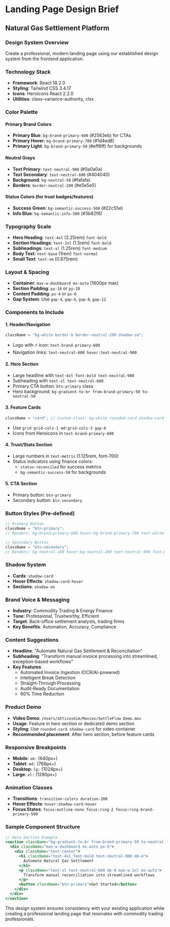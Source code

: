 # Landing Page Design Brief

## Natural Gas Settlement Platform

### Design System Overview

Create a professional, modern landing page using our established design system from the frontend application.

### Technology Stack

- **Framework**: React 18.2.0
- **Styling**: Tailwind CSS 3.4.17
- **Icons**: Heroicons React 2.2.0
- **Utilities**: class-variance-authority, clsx

### Color Palette

#### Primary Brand Colors

- **Primary Blue**: `bg-brand-primary-600` (#2563eb) for CTAs
- **Primary Hover**: `bg-brand-primary-700` (#1d4ed8)
- **Primary Light**: `bg-brand-primary-50` (#eff6ff) for backgrounds

#### Neutral Grays

- **Text Primary**: `text-neutral-900` (#0a0a0a)
- **Text Secondary**: `text-neutral-600` (#404040)
- **Background**: `bg-neutral-50` (#fafafa)
- **Borders**: `border-neutral-200` (#e5e5e5)

#### Status Colors (for trust badges/features)

- **Success Green**: `bg-semantic-success-500` (#22c55e)
- **Info Blue**: `bg-semantic-info-500` (#3b82f6)

### Typography Scale

- **Hero Heading**: `text-4xl` (2.25rem) `font-bold`
- **Section Headings**: `text-2xl` (1.5rem) `font-bold`
- **Subheadings**: `text-xl` (1.25rem) `font-medium`
- **Body Text**: `text-base` (1rem) `font-normal`
- **Small Text**: `text-sm` (0.875rem)

### Layout & Spacing

- **Container**: `max-w-dashboard mx-auto` (1600px max)
- **Section Padding**: `py-16` or `py-20`
- **Content Padding**: `px-4` or `px-6`
- **Gap System**: Use `gap-4`, `gap-6`, `gap-8`, `gap-12`

### Components to Include

#### 1. Header/Navigation

```jsx
className = "bg-white border-b border-neutral-200 shadow-sm";
```

- Logo with ⚡ icon: `text-brand-primary-600`
- Navigation links: `text-neutral-600 hover:text-neutral-900`

#### 2. Hero Section

- Large headline with `text-4xl font-bold text-neutral-900`
- Subheading with `text-xl text-neutral-600`
- Primary CTA button: `btn-primary` class
- Hero background: `bg-gradient-to-br from-brand-primary-50 to-neutral-50`

#### 3. Feature Cards

```jsx
className = "card"; // Custom class: bg-white rounded-card shadow-card border
```

- Use `grid grid-cols-1 md:grid-cols-3 gap-6`
- Icons from Heroicons in `text-brand-primary-600`

#### 4. Trust/Stats Section

- Large numbers in `text-metric` (1.125rem, font-700)
- Status indicators using finance colors:
  - `status-reconciled` for success metrics
  - `bg-semantic-success-50` for backgrounds

#### 5. CTA Section

- Primary button: `btn-primary`
- Secondary button: `btn-secondary`

### Button Styles (Pre-defined)

```jsx
// Primary Button
className = "btn-primary";
// Renders: bg-brand-primary-600 hover:bg-brand-primary-700 text-white font-medium py-2.5 px-4 rounded-button

// Secondary Button
className = "btn-secondary";
// Renders: bg-neutral-100 hover:bg-neutral-200 text-neutral-900 font-medium py-2.5 px-4 rounded-button
```

### Shadow System

- **Cards**: `shadow-card`
- **Hover Effects**: `shadow-card-hover`
- **Sections**: `shadow-sm`

### Brand Voice & Messaging

- **Industry**: Commodity Trading & Energy Finance
- **Tone**: Professional, Trustworthy, Efficient
- **Target**: Back-office settlement analysts, trading firms
- **Key Benefits**: Automation, Accuracy, Compliance

### Content Suggestions

- **Headline**: "Automate Natural Gas Settlement & Reconciliation"
- **Subheading**: "Transform manual invoice processing into streamlined, exception-based workflows"
- **Key Features**:
  - Automated Invoice Ingestion (OCR/AI-powered)
  - Intelligent Break Detection
  - Straight-Through Processing
  - Audit-Ready Documentation
  - 60% Time Reduction

### Product Demo

- **Video Demo**: `/Users/atticuskim/Movies/SettleFlow Demo.mov`
- **Usage**: Feature in hero section or dedicated demo section
- **Styling**: Use `rounded-card shadow-card` for video container
- **Recommended placement**: After hero section, before feature cards

### Responsive Breakpoints

- **Mobile**: `sm:` (640px+)
- **Tablet**: `md:` (768px+)
- **Desktop**: `lg:` (1024px+)
- **Large**: `xl:` (1280px+)

### Animation Classes

- **Transitions**: `transition-colors duration-200`
- **Hover Effects**: `hover:shadow-card-hover`
- **Focus States**: `focus:outline-none focus:ring-2 focus:ring-brand-primary-500`

### Sample Component Structure

```jsx
// Hero Section Example
<section className="bg-gradient-to-br from-brand-primary-50 to-neutral-50 py-20">
  <div className="max-w-dashboard mx-auto px-6">
    <div className="text-center">
      <h1 className="text-4xl font-bold text-neutral-900 mb-4">
        Automate Natural Gas Settlement
      </h1>
      <p className="text-xl text-neutral-600 mb-8 max-w-2xl mx-auto">
        Transform manual reconciliation into streamlined workflows
      </p>
      <button className="btn-primary">Get Started</button>
    </div>
  </div>
</section>
```

This design system ensures consistency with your existing application while creating a professional landing page that resonates with commodity trading professionals.
